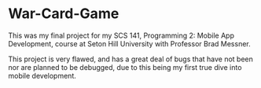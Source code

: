 # War-Card-Game
This was my final project for my SCS 141, Programming 2: Mobile App Development, course at Seton Hill University with Professor Brad Messner. 

This project is very flawed, and has a great deal of bugs that have not been nor are planned to be debugged, due to this being my first true dive into mobile development.
